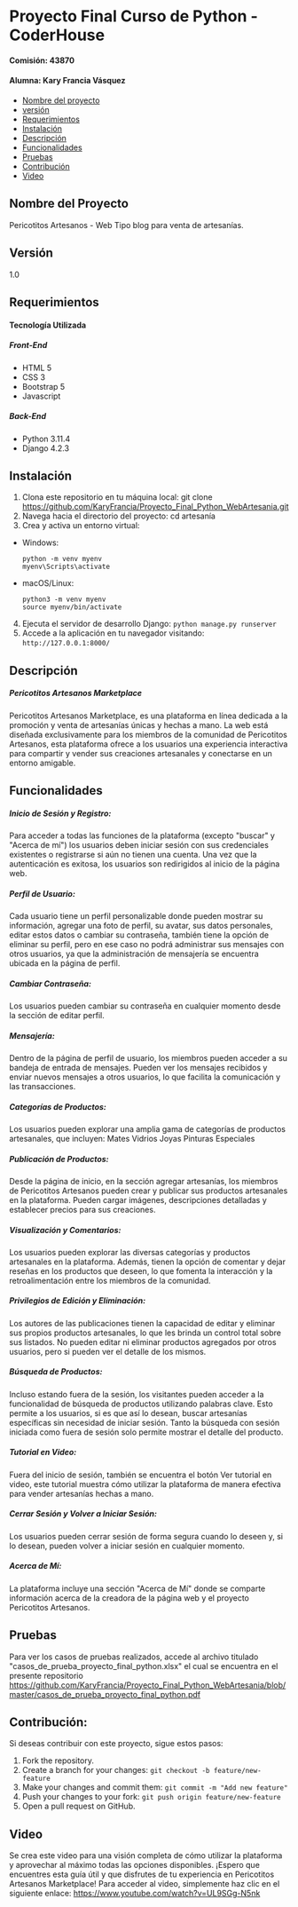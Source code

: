 # Proyecto Final Curso de Python - CoderHouse
#### Comisión: 43870
#### Alumna: Kary Francia Vásquez

- [Nombre del proyecto](#nombre_del_proyecto)
- [versión](#versión)
- [Requerimientos](#requerimientos)
- [Instalación](#instalación)
- [Descripción](#descripción)
- [Funcionalidades](#funcionalidades)
- [Pruebas](#pruebas)
- [Contribución](#contribución)
- [Video](#video)

## Nombre del Proyecto
Pericotitos Artesanos - Web Tipo blog para venta de artesanías.

## Versión
1.0

## Requerimientos
#### Tecnología Utilizada
##### Front-End
- HTML 5
- CSS 3
- Bootstrap 5
- Javascript
##### Back-End
- Python 3.11.4
- Django 4.2.3

## Instalación

1. Clona este repositorio en tu máquina local: git clone https://github.com/KaryFrancia/Proyecto_Final_Python_WebArtesania.git
2. Navega hacia el directorio del proyecto: cd artesanía
3. Crea y activa un entorno virtual:
- Windows:
  ```
  python -m venv myenv
  myenv\Scripts\activate
  ```
- macOS/Linux:
  ```
  python3 -m venv myenv
  source myenv/bin/activate
  ```
4. Ejecuta el servidor de desarrollo Django:  `python manage.py runserver`
5. Accede a la aplicación en tu navegador visitando: `http://127.0.0.1:8000/`

## Descripción 
##### Pericotitos Artesanos Marketplace

Pericotitos Artesanos Marketplace, es una plataforma en línea dedicada a la promoción y venta de artesanías únicas y hechas a mano. La web está diseñada exclusivamente para los miembros de la comunidad de Pericotitos Artesanos, esta plataforma ofrece a los usuarios una experiencia interactiva para compartir y vender sus creaciones artesanales y conectarse en un entorno amigable.

## Funcionalidades
##### Inicio de Sesión y Registro:
Para acceder a todas las funciones de la plataforma (excepto "buscar" y "Acerca de mí") los usuarios deben iniciar sesión con sus credenciales existentes o registrarse si aún no tienen una cuenta. Una vez que la autenticación es exitosa, los usuarios son redirigidos al inicio de la página web.

##### Perfil de Usuario:
Cada usuario tiene un perfil personalizable donde pueden mostrar su información, agregar una foto de perfil, su avatar, sus datos personales, editar estos datos o cambiar su contraseña, también tiene la opción de eliminar su perfil, pero en ese caso no podrá administrar sus mensajes con otros usuarios, ya que la administración de mensajería se encuentra ubicada en la página de perfil.

##### Cambiar Contraseña:
Los usuarios pueden cambiar su contraseña en cualquier momento desde la sección de editar perfil.

##### Mensajería:
Dentro de la página de perfil de usuario, los miembros pueden acceder a su bandeja de entrada de mensajes. Pueden ver los mensajes recibidos y enviar nuevos mensajes a otros usuarios, lo que facilita la comunicación y las transacciones.

##### Categorías de Productos:
Los usuarios pueden explorar una amplia gama de categorías de productos artesanales, que incluyen:
Mates
Vidrios
Joyas
Pinturas
Especiales

##### Publicación de Productos:
Desde la página de inicio, en la sección agregar artesanías, los miembros de Pericotitos Artesanos pueden crear y publicar sus productos artesanales en la plataforma. Pueden cargar imágenes, descripciones detalladas y establecer precios para sus creaciones.

##### Visualización y Comentarios:
Los usuarios pueden explorar las diversas categorías y productos artesanales en la plataforma. Además, tienen la opción de comentar y dejar reseñas en los productos que deseen, lo que fomenta la interacción y la retroalimentación entre los miembros de la comunidad.

##### Privilegios de Edición y Eliminación:
Los autores de las publicaciones tienen la capacidad de editar y eliminar sus propios productos artesanales, lo que les brinda un control total sobre sus listados. No pueden editar ni eliminar productos agregados por otros usuarios, pero si pueden ver el detalle de los mismos. 

##### Búsqueda de Productos:
Incluso estando fuera de la sesión, los visitantes pueden acceder a la funcionalidad de búsqueda de productos utilizando palabras clave. Esto permite a los usuarios, si es que así lo desean, buscar artesanías específicas sin necesidad de iniciar sesión. Tanto la búsqueda con sesión iniciada como fuera de sesión solo permite mostrar el detalle del producto.

##### Tutorial en Video:
Fuera del inicio de sesión, también se encuentra el botón Ver tutorial en video, este tutorial muestra cómo utilizar la plataforma de manera efectiva para vender artesanías hechas a mano.

##### Cerrar Sesión y Volver a Iniciar Sesión:
Los usuarios pueden cerrar sesión de forma segura cuando lo deseen y, si lo desean, pueden volver a iniciar sesión en cualquier momento.

##### Acerca de Mí:
La plataforma incluye una sección "Acerca de Mí" donde se comparte información acerca de la creadora de la página web y el proyecto Pericotitos Artesanos.

## Pruebas

Para ver los casos de pruebas realizados, accede al archivo titulado "casos_de_prueba_proyecto_final_python.xlsx" el cual se encuentra en el presente repositorio https://github.com/KaryFrancia/Proyecto_Final_Python_WebArtesania/blob/master/casos_de_prueba_proyecto_final_python.pdf

## Contribución: 
Si deseas contribuir con este proyecto, sigue estos pasos:

1. Fork the repository.
2. Create a branch for your changes: `git checkout -b feature/new-feature`
3. Make your changes and commit them: `git commit -m "Add new feature"`
4. Push your changes to your fork: `git push origin feature/new-feature`
5. Open a pull request on GitHub.

## Video
Se crea este video para una visión completa de cómo utilizar la plataforma y aprovechar al máximo todas las opciones disponibles. ¡Espero que encuentres esta guía útil y que disfrutes de tu experiencia en Pericotitos Artesanos Marketplace!
Para acceder al video, simplemente haz clic en el siguiente enlace: https://www.youtube.com/watch?v=UL9SGg-N5nk





